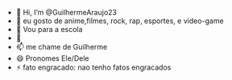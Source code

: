 - 👋 Hi, I’m @GuilhermeAraujo23
- 👀 eu gosto de anime,filmes, rock, rap, esportes, e video-game
- 🌱 Vou para a escola 
- 💞️
- 📫 me chame de Guilherme
- 😄 Pronomes Ele/Dele
- ⚡ fato engracado: nao tenho fatos engracados

<!---
GuilhermeAraujo23/GuilhermeAraujo23 is a ✨ special ✨ repository because its `README.md` (this file) appears on your GitHub profile.
You can click the Preview link to take a look at your changes.
--->
